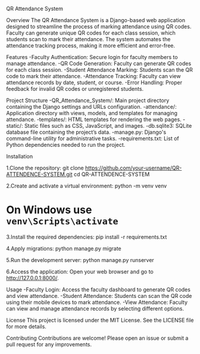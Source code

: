 QR Attendance System

Overview
The QR Attendance System is a Django-based web application designed to streamline the process of marking attendance using QR codes. Faculty can generate unique QR codes for each class session, which students scan to mark their attendance. The system automates the attendance tracking process, making it more efficient and error-free.

Features
    -Faculty Authentication: Secure login for faculty members to manage attendance.
    -QR Code Generation: Faculty can generate QR codes for each class session.
    -Student Attendance Marking: Students scan the QR code to mark their attendance.
    -Attendance Tracking: Faculty can view attendance records by date, student, or course.
    -Error Handling: Proper feedback for invalid QR codes or unregistered students.

Project Structure
    -QR_Attendance_System/: Main project directory containing the Django settings and URLs configuration.
    -attendance/: Application directory with views, models, and templates for managing attendance.
    -templates/: HTML templates for rendering the web pages.
    -static/: Static files such as CSS, JavaScript, and images.
    -db.sqlite3: SQLite database file containing the project’s data.
    -manage.py: Django's command-line utility for administrative tasks.
    -requirements.txt: List of Python dependencies needed to run the project.

Installation

1.Clone the repository:
    git clone https://github.com/your-username/QR-ATTENDENCE-SYSTEM.git
    cd QR-ATTENDENCE-SYSTEM

2.Create and activate a virtual environment:
    python -m venv venv
# On Windows use `venv\Scripts\activate`

3.Install the required dependencies:
    pip install -r requirements.txt

4.Apply migrations:
    python manage.py migrate

5.Run the development server:
    python manage.py runserver

6.Access the application:
    Open your web browser and go to http://127.0.0.1:8000/.

Usage
    -Faculty Login: Access the faculty dashboard to generate QR codes and view attendance.
    -Student Attendance: Students can scan the QR code using their mobile devices to mark attendance.
    -View Attendance: Faculty can view and manage attendance records by selecting different options.

License
    This project is licensed under the MIT License. See the LICENSE file for more details.

Contributing
    Contributions are welcome! Please open an issue or submit a pull request for any improvements.


